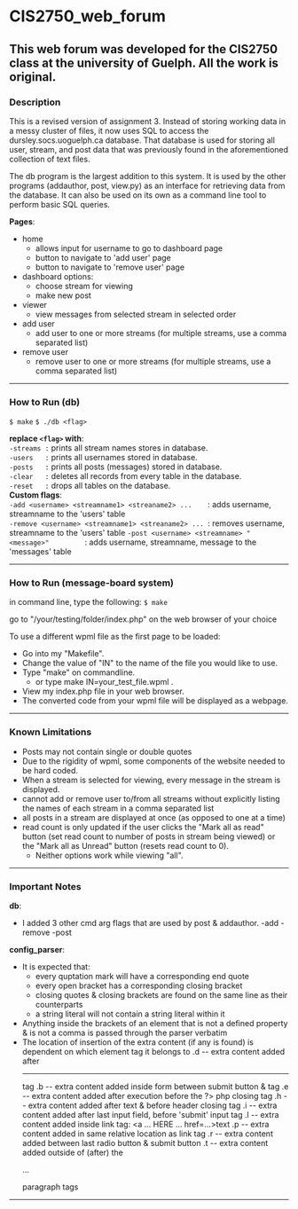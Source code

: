 # CIS2750_web_forum
This web forum was developed for the CIS2750 class at the university of Guelph.  All the work is original.
---
### Description

This is a revised version of assignment 3. Instead of storing working data in a messy cluster of files, it now uses SQL to access the dursley.socs.uoguelph.ca database. That database is used for storing all user, stream, and post data that was previously found in the aforementioned collection of text files.

The db program is the largest addition to this system. It is used by the other programs (addauthor, post, view.py) as an interface for retrieving data from the database. It can also be used on its own as a command line tool to perform basic SQL queries.

__Pages__:
- home
  - allows input for username to go to dashboard page
  - button to navigate to 'add user' page
  - button to navigate to 'remove user' page
- dashboard
  options:
  - choose stream for viewing
  - make new post
- viewer
  - view messages from selected stream in selected order
- add user
  - add user to one or more streams (for multiple streams, use a comma
    separated list)
- remove user
  - remove user to one or more streams (for multiple streams, use a comma
    separated list)

---
### How to Run (db)
  
`$ make`
`$ ./db <flag>`
  
__replace `<flag>` with__:  
      `-streams :` prints all stream names stores in database.  
      `-users   :` prints all usernames stored in database.  
      `-posts   :` prints all posts (messages) stored in database.  
      `-clear   :` deletes all records from every table in the database.  
      `-reset   :` drops all tables on the database.  
__Custom flags__:  
`-add <username> <streamname1> <streaname2> ...    `: adds username, streamname to the 'users' table  
`-remove <username> <streamname1> <streaname2> ... `: removes username, streamname to the 'users' table 
`-post <username> <streamname> "<message>"         `: adds username, streamname, message to the 'messages' table  

---
### How to Run (message-board system)

in command line, type the following:
  `$ make`

go to "/your/testing/folder/index.php" on the web browser of your choice

To use a different wpml file as the first page to be loaded:  
- Go into my "Makefile".  
- Change the value of "IN" to the name of the file you would like to use.  
- Type "make" on commandline.  
  - or type make IN=your_test_file.wpml . 
- View my index.php file in your web browser.  
- The converted code from your wpml file will be displayed as a webpage.  

---
### Known Limitations

- Posts may not contain single or double quotes
- Due to the rigidity of wpml, some components of the website needed to be
  hard coded.
- When a stream is selected for viewing, every message in the stream is
  displayed.
- cannot add or remove user to/from all streams without explicitly listing the
  names of each stream in a comma separated list
- all posts in a stream are displayed at once (as opposed to one at a time)
- read count is only updated if the user clicks the "Mark all as read" button 
  (set read count to number of posts in stream being viewed) or the
  "Mark all as Unread" button (resets read count to 0).
  - Neither options work while viewing "all".

---
### Important Notes

__db__:
- I added 3 other cmd arg flags that are used by post & addauthor.
  -add
  -remove
  -post

__config_parser__:
- It is expected that:
  - every quptation mark will have a corresponding end quote
  - every open bracket has a corresponding closing bracket
  - closing quotes & closing brackets are found on the same line as their
    counterparts
  - a string literal will not contain a string literal within it
- Anything inside the brackets of an element that is not a defined property &
  is not a comma is passed through the parser verbatim
- The location of insertion of the extra content (if any is found) is dependent
  on which element tag it belongs to
  .d -- extra content added after <hr /> tag
  .b -- extra content added inside form between submit button & </form> tag
  .e -- extra content added after execution before the ?> php closing tag
  .h -- extra content added after text & before header closing tag
  .i -- extra content added after last input field, before 'submit' input tag
  .l -- extra content added inside link tag: <a ... HERE ... href=...>text</a>
  .p -- extra content added in same relative location as link tag
  .r -- extra content added between last radio button & submit button
  .t -- extra content added outside of (after) the <p> ... </p> paragraph tags

---
